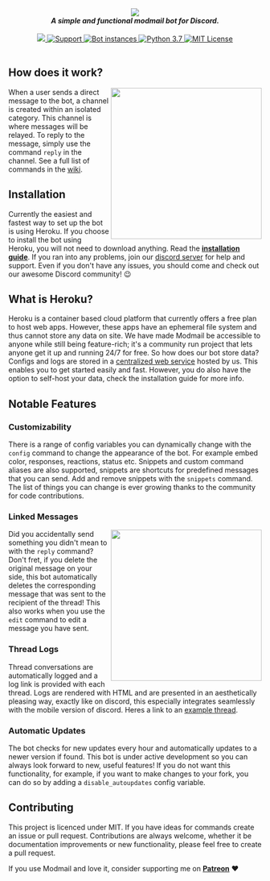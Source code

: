 <div align="center">
    <img src='https://i.imgur.com/o558Qnq.png' align='center'>
    <br>
    <strong><i>A simple and functional modmail bot for Discord.</i></strong>
    <br>
    <br>


<a href="https://heroku.com/deploy?template=https://github.com/kyb3r/modmail">
    <img src="https://img.shields.io/badge/deploy_to-heroku-997FBC.svg?style=for-the-badge" />
</a>


<a href="https://discord.gg/j5e9p8w">
    <img src="https://img.shields.io/discord/515071617815019520.svg?style=for-the-badge&colorB=7289DA" alt="Support" />
</a>



<a href="https://github.com/kyb3r/modmail/">
    <img src="https://api.modmail.tk/badges/instances.svg" alt="Bot instances" />
</a>


<a href="https://patreon.com/kyber">
  <img src="https://img.shields.io/badge/patreon-donate-orange.svg?style=for-the-badge" alt="Python 3.7" />
</a>


<a href="https://github.com/kyb3r/modmail/blob/master/LICENSE">
  <img src="https://img.shields.io/badge/license-mit-e74c3c.svg?style=for-the-badge" alt="MIT License" />
</a>

</div>
<br>

## How does it work?


<img src='https://i.imgur.com/GGukNDs.png' align='right' height=300>

When a user sends a direct message to the bot, a channel is created within an isolated category. This channel is where messages will be relayed. To reply to the message, simply use the command `reply` in the channel. See a full list of commands in the [wiki](https://github.com/kyb3r/modmail/wiki).


## Installation

Currently the easiest and fastest way to set up the bot is using Heroku. If you choose to install the bot using Heroku, you will not need to download anything. Read the **[installation guide](https://github.com/kyb3r/modmail/wiki/Installation)**. If you ran into any problems, join our [discord server](https://discord.gg/etJNHCQ) for help and support. Even if you don't have any issues, you should come and check out our awesome Discord community! :wink:

## What is Heroku?

Heroku is a container based cloud platform that currently offers a free plan to host web apps. However, these apps have an ephemeral file system and thus cannot store any data on site. We have made Modmail be accessible to anyone while still being feature-rich; it's a community run project that lets anyone get it up and running 24/7 for free. So how does our bot store data? Configs and logs are stored in a [centralized web service](https://modmail.tk) hosted by us. This enables you to get started easily and fast. However, you do also have the option to self-host your data, check the installation guide for more info.

## Notable Features


### Customizability
There is a range of config variables you can dynamically change with the `config` command to change the appearance of the bot. For example embed color, responses, reactions, status etc. Snippets and custom command aliases are also supported, snippets are shortcuts for predefined messages that you can send. Add and remove snippets with the `snippets` command. The list of things you can change is ever growing thanks to the community for code contributions.

### Linked Messages
<img src='https://i.imgur.com/eo3CwLm.png' height=300 align='right'></img>

Did you accidentally send something you didn't mean to with the `reply` command? Don't fret, if you delete the original message on your side, this bot automatically deletes the corresponding message that was sent to the recipient of the thread!  This also works when you use the `edit` command to edit a message you have sent.

### Thread Logs

Thread conversations are automatically logged and a log link is provided with each thread. Logs are rendered with HTML and are presented in an aesthetically pleasing way, exactly like on discord, this especially integrates seamlessly with the mobile version of discord. Heres a link to an [example thread](https://logs.modmail.tk/02032d65a6f3).

### Automatic Updates
The bot checks for new updates every hour and automatically updates to a newer version if found. This bot is under active development so you can always look forward to new, useful features! If you do not want this functionality, for example, if you want to make changes to your fork, you can do so by adding a `disable_autoupdates` config variable. 

## Contributing
This project is licenced under MIT. If you have ideas for commands create an issue or pull request. Contributions are always welcome, whether it be documentation improvements or new functionality, please feel free to create a pull request.

If you use Modmail and love it, consider supporting me on **[Patreon](https://www.patreon.com/kyber)** :heart:
